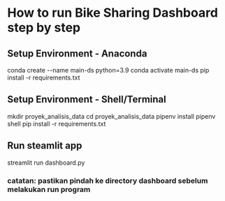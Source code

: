 # How to run Bike Sharing Dashboard step by step

## Setup Environment - Anaconda
conda create --name main-ds python=3.9
conda activate main-ds
pip install -r requirements.txt


## Setup Environment - Shell/Terminal
mkdir proyek_analisis_data
cd proyek_analisis_data
pipenv install
pipenv shell
pip install -r requirements.txt


## Run steamlit app
streamlit run dashboard.py

### catatan: pastikan pindah ke directory dashboard sebelum melakukan run program
